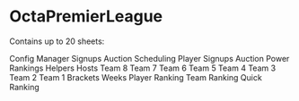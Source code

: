 # OctaPremierLeague

Contains up to 20 sheets:

Config
Manager Signups
Auction Scheduling
Player Signups
Auction
Power Rankings
Helpers
Hosts
Team 8
Team 7
Team 6
Team 5
Team 4
Team 3
Team 2
Team 1
Brackets
Weeks
Player Ranking
Team Ranking
Quick Ranking
